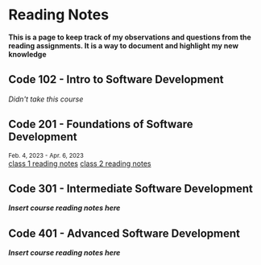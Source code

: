 # Reading Notes

**This is a page to keep track of my observations and questions from the reading assignments. It is a way to document and highlight my new knowledge**

## Code 102 - Intro to Software Development
*Didn't take this course*

## Code 201 - Foundations of Software Development
<sub>Feb. 4, 2023 - Apr. 6, 2023</sub>\
[class 1 reading notes](/class-01.md)
[class 2 reading notes](/class-02.md)

## Code 301 - Intermediate Software Development
***Insert course reading notes here***

## Code 401 - Advanced Software Development
***Insert course reading notes here***

